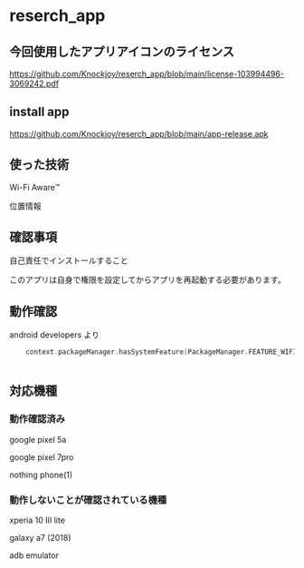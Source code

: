 # reserch_app
## 今回使用したアプリアイコンのライセンス
https://github.com/Knockjoy/reserch_app/blob/main/license-103994496-3069242.pdf
## install app
https://github.com/Knockjoy/reserch_app/blob/main/app-release.apk
## 使った技術
Wi-Fi Aware™

位置情報

## 確認事項
自己責任でインストールすること

このアプリは自身で権限を設定してからアプリを再起動する必要があります。

## 動作確認
android developers より
```kotlin
    context.packageManager.hasSystemFeature(PackageManager.FEATURE_WIFI_AWARE)
    
```

## 対応機種
### 動作確認済み

google pixel 5a

google pixel 7pro

nothing phone(1)

### 動作しないことが確認されている機種

xperia 10 Ⅲ lite

galaxy a7 (2018)

adb emulator
 